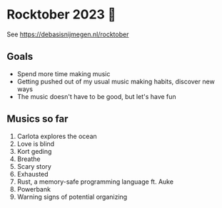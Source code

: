 # Rocktober 2023 🎸

See https://debasisnijmegen.nl/rocktober

## Goals

- Spend more time making music
- Getting pushed out of my usual music making habits, discover new ways
- The music doesn't have to be good, but let's have fun

## Musics so far

1. Carlota explores the ocean
2. Love is blind
3. Kort geding
4. Breathe
5. Scary story
6. Exhausted
7. Rust, a memory-safe programming language ft. Auke
8. Powerbank
9. Warning signs of potential organizing
